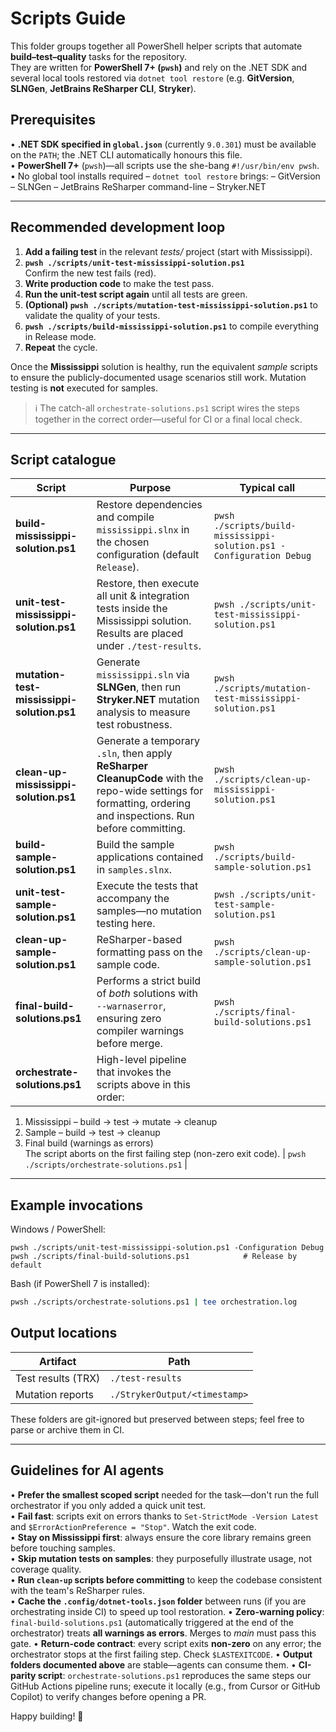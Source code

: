 # Scripts Guide

This folder groups together all PowerShell helper scripts that automate **build–test–quality** tasks for the repository.  
They are written for **PowerShell 7+ (`pwsh`)** and rely on the .NET SDK and several local tools restored via `dotnet tool restore` (e.g. **GitVersion**, **SLNGen**, **JetBrains ReSharper CLI**, **Stryker**).

## Prerequisites

• **.NET SDK specified in `global.json`** (currently `9.0.301`) must be available on the `PATH`; the .NET CLI automatically honours this file.  
• **PowerShell 7+** (`pwsh`)—all scripts use the she-bang `#!/usr/bin/env pwsh`.  
• No global tool installs required – `dotnet tool restore` brings:
  – GitVersion
  – SLNGen
  – JetBrains ReSharper command-line
  – Stryker.NET

---
## Recommended development loop

1. **Add a failing test** in the relevant *tests/* project (start with Mississippi).
2. **`pwsh ./scripts/unit-test-mississippi-solution.ps1`**  
   Confirm the new test fails (red).
3. **Write production code** to make the test pass.
4. **Run the unit-test script again** until all tests are green.
5. **(Optional) `pwsh ./scripts/mutation-test-mississippi-solution.ps1`** to validate the quality of your tests.
6. **`pwsh ./scripts/build-mississippi-solution.ps1`** to compile everything in Release mode.
7. **Repeat** the cycle.

Once the **Mississippi** solution is healthy, run the equivalent *sample* scripts to ensure the publicly-documented usage scenarios still work.  Mutation testing is **not** executed for samples.

> ℹ️  The catch-all `orchestrate-solutions.ps1` script wires the steps together in the correct order—useful for CI or a final local check.

---
## Script catalogue

| Script | Purpose | Typical call |
|-------|---------|--------------|
| **build-mississippi-solution.ps1** | Restore dependencies and compile `mississippi.slnx` in the chosen configuration (default `Release`). | `pwsh ./scripts/build-mississippi-solution.ps1 -Configuration Debug` |
| **unit-test-mississippi-solution.ps1** | Restore, then execute all unit & integration tests inside the Mississippi solution. Results are placed under `./test-results`. | `pwsh ./scripts/unit-test-mississippi-solution.ps1` |
| **mutation-test-mississippi-solution.ps1** | Generate `mississippi.sln` via **SLNGen**, then run **Stryker.NET** mutation analysis to measure test robustness. | `pwsh ./scripts/mutation-test-mississippi-solution.ps1` |
| **clean-up-mississippi-solution.ps1** | Generate a temporary `.sln`, then apply **ReSharper CleanupCode** with the repo-wide settings for formatting, ordering and inspections. Run before committing. | `pwsh ./scripts/clean-up-mississippi-solution.ps1` |
| **build-sample-solution.ps1** | Build the sample applications contained in `samples.slnx`. | `pwsh ./scripts/build-sample-solution.ps1` |
| **unit-test-sample-solution.ps1** | Execute the tests that accompany the samples—no mutation testing here. | `pwsh ./scripts/unit-test-sample-solution.ps1` |
| **clean-up-sample-solution.ps1** | ReSharper-based formatting pass on the sample code. | `pwsh ./scripts/clean-up-sample-solution.ps1` |
| **final-build-solutions.ps1** | Performs a strict build of *both* solutions with `--warnaserror`, ensuring zero compiler warnings before merge. | `pwsh ./scripts/final-build-solutions.ps1` |
| **orchestrate-solutions.ps1** | High-level pipeline that invokes the scripts above in this order:  
  1. Mississippi – build → test → mutate → cleanup  
  2. Sample – build → test → cleanup  
  3. Final build (warnings as errors)  
  The script aborts on the first failing step (non-zero exit code). | `pwsh ./scripts/orchestrate-solutions.ps1` |

---
## Example invocations

Windows / PowerShell:
```pwsh
pwsh ./scripts/unit-test-mississippi-solution.ps1 -Configuration Debug
pwsh ./scripts/final-build-solutions.ps1            # Release by default
```

Bash (if PowerShell 7 is installed):
```bash
pwsh ./scripts/orchestrate-solutions.ps1 | tee orchestration.log
```

## Output locations

| Artifact | Path |
|----------|------|
| Test results (TRX) | `./test-results` |
| Mutation reports   | `./StrykerOutput/<timestamp>` |

These folders are git-ignored but preserved between steps; feel free to parse or archive them in CI.

---
## Guidelines for AI agents

• **Prefer the smallest scoped script** needed for the task—don't run the full orchestrator if you only added a quick unit test.  
• **Fail fast**: scripts exit on errors thanks to `Set-StrictMode -Version Latest` and `$ErrorActionPreference = "Stop"`. Watch the exit code.  
• **Stay on Mississippi first**: always ensure the core library remains green before touching samples.  
• **Skip mutation tests on samples**: they purposefully illustrate usage, not coverage quality.  
• **Run `clean-up` scripts before committing** to keep the codebase consistent with the team's ReSharper rules.  
• **Cache the `.config/dotnet-tools.json` folder** between runs (if you are orchestrating inside CI) to speed up tool restoration.
• **Zero-warning policy**: `final-build-solutions.ps1` (automatically triggered at the end of the orchestrator) treats **all warnings as errors**.  Merges to *main* must pass this gate.
• **Return-code contract**: every script exits **non-zero** on any error; the orchestrator stops at the first failing step. Check `$LASTEXITCODE`.
• **Output folders documented above** are stable—agents can consume them.
• **CI-parity script**: `orchestrate-solutions.ps1` reproduces the same steps our GitHub Actions pipeline runs; execute it locally (e.g., from Cursor or GitHub Copilot) to verify changes before opening a PR.

Happy building! :rocket: 